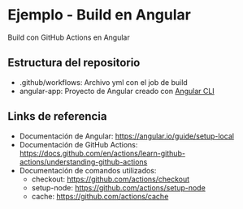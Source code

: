 # Ejemplo - Build en Angular
Build con GitHub Actions en Angular


## Estructura del repositorio

- .github/workflows: Archivo yml con el job de build
- angular-app: Proyecto de Angular creado con [Angular CLI](https://github.com/angular/angular-cli)


## Links de referencia
- Documentación de Angular: https://angular.io/guide/setup-local
- Documentación de GitHub Actions: https://docs.github.com/en/actions/learn-github-actions/understanding-github-actions
- Documentación de comandos utilizados:
  - checkout: https://github.com/actions/checkout
  - setup-node: https://github.com/actions/setup-node
  - cache: https://github.com/actions/cache
